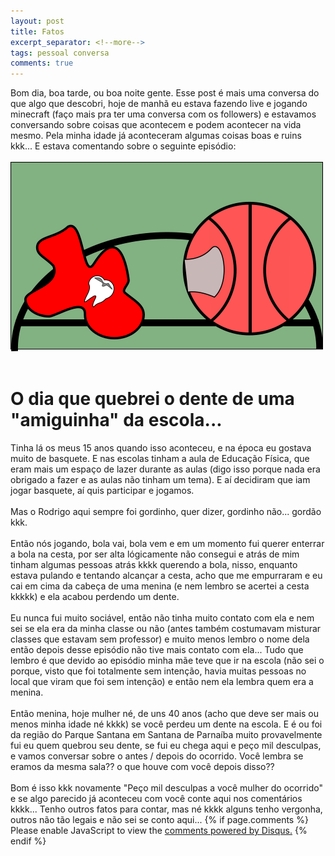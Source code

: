 ```yaml
---
layout: post
title: Fatos
excerpt_separator: <!--more-->
tags: pessoal conversa
comments: true
---
```

Bom dia, boa tarde, ou boa noite gente. Esse post é mais uma conversa do que algo que descobri, hoje de manhã eu estava fazendo live e jogando minecraft (faço mais pra ter uma conversa com os followers) e estavamos conversando sobre coisas que acontecem e podem acontecer na vida mesmo. Pela minha idade já aconteceram algumas coisas boas e ruins kkk... E estava comentando sobre o seguinte episódio:<br><br>
<img src="/assets/images/fato1sobremim.png" class="post_img" alt="Desenho do tema: uma bola de basquete, um dente e sangue"><br><br>
<h1>O dia que quebrei o dente de uma "amiguinha" da escola...</h1>
Tinha lá os meus 15 anos quando isso aconteceu, e na época eu gostava muito de basquete. E nas escolas tinham a aula de Educação Física, que eram mais um espaço de lazer durante as aulas (digo isso porque nada era obrigado a fazer e as aulas não tinham um tema). E aí decidiram que iam jogar basquete, aí quis participar e jogamos.<br><br>
Mas o Rodrigo aqui sempre foi gordinho, quer dizer, gordinho não... gordão kkk.<br><br>
Então nós jogando, bola vai, bola vem e em um momento fui querer enterrar a bola na cesta, por ser alta lógicamente não consegui e atrás de mim tinham algumas pessoas atrás kkkk querendo a bola, nisso, enquanto estava pulando e tentando alcançar a cesta, acho que me empurraram e eu cai em cima da cabeça de uma menina (e nem lembro se acertei a cesta kkkkk) e ela acabou perdendo um dente.<br><br>
Eu nunca fui muito sociável, então não tinha muito contato com ela e nem sei se ela era da minha classe ou não (antes também costumavam misturar classes que estavam sem professor) e muito menos lembro o nome dela então depois desse episódio não tive mais contato com ela... Tudo que lembro é que devido ao episódio minha mãe teve que ir na escola (não sei o porque, visto que foi totalmente sem intenção, havia muitas pessoas no local que viram que foi sem intenção) e então nem ela lembra quem era a menina.<br><br>
Então menina, hoje mulher né, de uns 40 anos (acho que deve ser mais ou menos minha idade né kkkk) se você perdeu um dente na escola. E é ou foi da região do Parque Santana em Santana de Parnaíba muito provavelmente fui eu quem quebrou seu dente, se fui eu chega aqui e peço mil desculpas, e vamos conversar sobre o antes / depois do ocorrido. Você lembra se eramos da mesma sala?? o que houve com você depois disso??<br><br>
Bom é isso kkk novamente "Peço mil desculpas a você mulher do ocorrido" e se algo parecido já aconteceu com você conte aqui nos comentários kkkk... Tenho outros fatos para contar, mas né kkkk alguns tenho vergonha, outros não tão legais e não sei se conto aqui...
{% if page.comments %}
<div id="disqus_thread"></div>  
<script>

/**
*  RECOMMENDED CONFIGURATION VARIABLES: EDIT AND UNCOMMENT THE SECTION BELOW TO INSERT DYNAMIC VALUES FROM YOUR PLATFORM OR CMS.
*  LEARN WHY DEFINING THESE VARIABLES IS IMPORTANT: https://disqus.com/admin/universalcode/#configuration-variables*/
/*
var disqus_config = function () {
this.page.url = PAGE_URL;  // Replace PAGE_URL with your page's canonical URL variable
this.page.identifier = PAGE_IDENTIFIER; // Replace PAGE_IDENTIFIER with your page's unique identifier variable
};
*/
(function() { // DON'T EDIT BELOW THIS LINE
var d = document, s = d.createElement('script');
s.src = 'https://rregio-top.disqus.com/embed.js';
s.setAttribute('data-timestamp', +new Date());
(d.head || d.body).appendChild(s);
})();
</script>
<noscript>Please enable JavaScript to view the <a href="https://disqus.com/?ref_noscript">comments powered by Disqus.</a></noscript>
{% endif %}